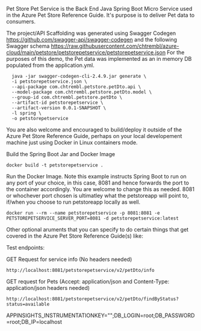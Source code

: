 Pet Store Pet Service is the Back End Java Spring Boot Micro Service used in the Azure Pet Store Reference Guide. It's purpose is to deliver Pet data to consumers.

The project/API Scaffolding was generated using Swagger Codegen https://github.com/swagger-api/swagger-codegen and the following Swagger schema https://raw.githubusercontent.com/chtrembl/azure-cloud/main/petstore/petstorepetservice/petstorepetservice.json For the purposes of this demo, the Pet data was implemented as an in memory DB populated from the application.yml.

```
  java -jar swagger-codegen-cli-2.4.9.jar generate \
  -i petstorepetservice.json \
  --api-package com.chtrembl.petstore.petDto.api \
  --model-package com.chtrembl.petstore.petDto.model \
  --group-id com.chtrembl.petstore.petDto \
  --artifact-id petstorepetservice \
  --artifact-version 0.0.1-SNAPSHOT \
  -l spring \
  -o petstorepetservice
```
You are also welcome and encouraged to build/deploy it outside of the Azure Pet Store Reference Guide, perhaps on your local developement machine just using Docker in Linux containers mode.

Build the Spring Boot Jar and Docker Image

```docker build -t petstorepetservice .```

Run the Docker Image. Note this example instructs Spring Boot to run on any port of your choice, in this case, 8081 and hence forwards the port to the container accordingly. You are welcome to change this as needed. 8081 or whochever port chosen is ultimatley what the petstoreapp will point to, if/when you choose to run petstoreapp locally as well.

```docker run --rm --name petstorepetservice -p 8081:8081 -e PETSTOREPETSERVICE_SERVER_PORT=8081 -d petstorepetservice:latest```

Other optional aruments that you can specify to do certain things that get covered in the Azure Pet Store Reference Guide(s) like:

Test endpoints:

GET Request for service info (No headers needed)

```http://localhost:8081/petstorepetservice/v2/petDto/info```

GET request for Pets (Accept: application/json and Content-Type: application/json headers needed)

```http://localhost:8081/petstorepetservice/v2/petDto/findByStatus?status=available```

APPINSIGHTS_INSTRUMENTATIONKEY="";DB_LOGIN=root;DB_PASSWORD=root;DB_IP=localhost
